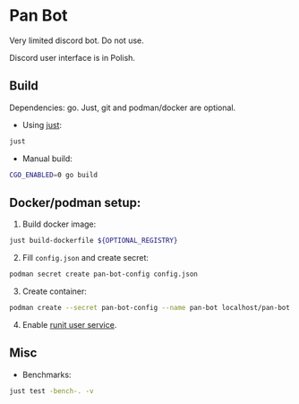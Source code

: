 # Pan Bot

Very limited discord bot. Do not use.

Discord user interface is in Polish.

## Build

Dependencies: go. Just, git and podman/docker are optional.

* Using [just](https://github.com/casey/just):

```sh
just
```

* Manual build:

```sh
CGO_ENABLED=0 go build
```

## Docker/podman setup:

1. Build docker image:

```sh
just build-dockerfile ${OPTIONAL_REGISTRY}
```

2. Fill `config.json` and create secret:

```sh
podman secret create pan-bot-config config.json
```

3. Create container:

```sh
podman create --secret pan-bot-config --name pan-bot localhost/pan-bot:${VERSION}
```

4. Enable [runit user service](https://docs.voidlinux.org/config/services/user-services.html#per-user-services).

## Misc

* Benchmarks:

```sh
just test -bench-. -v
```
